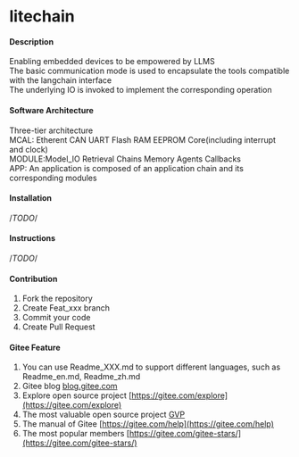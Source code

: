 # litechain

#### Description
Enabling embedded devices to be empowered by LLMS  
The basic communication mode is used to encapsulate the tools compatible with the langchain interface  
The underlying IO is invoked to implement the corresponding operation  

#### Software Architecture
Three-tier architecture  
MCAL: Etherent CAN UART Flash RAM EEPROM Core(including interrupt and clock)  
MODULE:Model_IO Retrieval Chains Memory Agents Callbacks  
APP: An application is composed of an application chain and its corresponding modules  


#### Installation
/*TODO*/

#### Instructions
/*TODO*/

#### Contribution

1.  Fork the repository  
2.  Create Feat_xxx branch  
3.  Commit your code  
4.  Create Pull Request  


#### Gitee Feature

1.  You can use Readme\_XXX.md to support different languages, such as Readme\_en.md, Readme\_zh.md
2.  Gitee blog [blog.gitee.com](https://blog.gitee.com)
3.  Explore open source project [https://gitee.com/explore](https://gitee.com/explore)
4.  The most valuable open source project [GVP](https://gitee.com/gvp)
5.  The manual of Gitee [https://gitee.com/help](https://gitee.com/help)
6.  The most popular members  [https://gitee.com/gitee-stars/](https://gitee.com/gitee-stars/)
